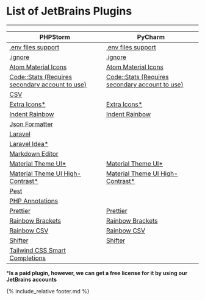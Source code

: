 # List of JetBrains Plugins

---

| PHPStorm | PyCharm |
| ----------- | ----------- |
| [.env files support](https://plugins.jetbrains.com/plugin/9525--env-files-support)| [.env files support](https://plugins.jetbrains.com/plugin/9525--env-files-support) |
| [.ignore](https://plugins.jetbrains.com/plugin/7495--ignore) | [.ignore](https://plugins.jetbrains.com/plugin/7495--ignore) |
| [Atom Material Icons](https://plugins.jetbrains.com/plugin/10044-atom-material-icons) | [Atom Material Icons](https://plugins.jetbrains.com/plugin/10044-atom-material-icons) |
| [Code::Stats (Requires secondary account to use)](https://plugins.jetbrains.com/plugin/8393-code-stats)| [Code::Stats (Requires secondary account to use)](https://plugins.jetbrains.com/plugin/8393-code-stats) |
| [CSV](https://plugins.jetbrains.com/plugin/10037-csv) ||
| [Extra Icons*](https://plugins.jetbrains.com/plugin/11058-extra-icons) | [Extra Icons*](https://plugins.jetbrains.com/plugin/11058-extra-icons)|
| [Indent Rainbow](https://plugins.jetbrains.com/plugin/13308-indent-rainbow) | [Indent Rainbow](https://plugins.jetbrains.com/plugin/13308-indent-rainbow) |
| [Json Formatter](https://plugins.jetbrains.com/plugin/13931-json-formatter) ||
| [Laravel](https://plugins.jetbrains.com/plugin/7532-laravel) ||
| [Laravel Idea*](https://plugins.jetbrains.com/plugin/13441-laravel-idea)||
| [Markdown Editor](https://plugins.jetbrains.com/plugin/17254-markdown-editor) ||
| [Material Theme UI*](https://plugins.jetbrains.com/plugin/8006-material-theme-ui) | [Material Theme UI*](https://plugins.jetbrains.com/plugin/8006-material-theme-ui) |
| [Material Theme UI High-Contrast*](https://plugins.jetbrains.com/plugin/17456-material-theme-ui-high-contrast) | [Material Theme UI High-Contrast*](https://plugins.jetbrains.com/plugin/17456-material-theme-ui-high-contrast) |
| [Pest](https://plugins.jetbrains.com/plugin/14636-pest) ||
| [PHP Annotations](https://plugins.jetbrains.com/plugin/7320-php-annotations) ||
| [Prettier](https://plugins.jetbrains.com/plugin/10456-prettier) | [Prettier](https://plugins.jetbrains.com/plugin/10456-prettier) |
| [Rainbow Brackets](https://plugins.jetbrains.com/plugin/10080-rainbow-brackets) | [Rainbow Brackets](https://plugins.jetbrains.com/plugin/10080-rainbow-brackets) |
| [Rainbow CSV](https://plugins.jetbrains.com/plugin/12896-rainbow-csv) | [Rainbow CSV](https://plugins.jetbrains.com/plugin/12896-rainbow-csv) |
| [Shifter](https://plugins.jetbrains.com/plugin/6149-shifter) | [Shifter](https://plugins.jetbrains.com/plugin/6149-shifter) |
| [Tailwind CSS Smart Completions](https://plugins.jetbrains.com/plugin/15234-tailwind-css-smart-completions)||

***Is a paid plugin, however, we can get a free license for it by using our JetBrains accounts**

{% include_relative footer.md %}
